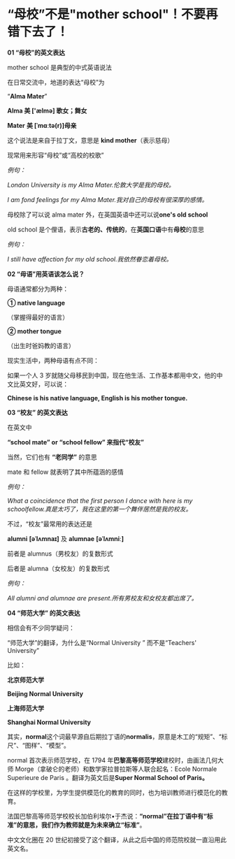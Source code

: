 # “母校”不是"mother school"！不要再错下去了！

**01 “母校”的英文表达**

mother school 是典型的中式英语说法

在日常交流中，地道的表达“母校”为

“**Alma Mater**”

**Alma 美 ['ælmə] 歌女；舞女**

**Mater** **美 [ˈmɑːtə(r)]母亲**

这个说法是来自于拉丁文，意思是 **kind mother**（表示慈母）

现常用来形容“母校”或“高校的校歌”

_例句：_

_London University is my Alma Mater.伦敦大学是我的母校。_

_I am fond feelings for my Alma Mater.我对自己的母校有很深厚的感情。_

母校除了可以说 alma mater 外，在英国英语中还可以说**one's old school**

old school 是个俚语，表示**古老的、传统的**，在**英国口语**中有**母校**的意思

_例句：_

_I still have affection for my old school.我依然眷恋着母校。_

**02 “母语”用英语该怎么说？**

母语通常都分为两种：

**① native language**

（掌握得最好的语言）

**② mother tongue**

（出生时爸妈教的语言）

现实生活中，两种母语有点不同：

如果一个人 3 岁就随父母移民到中国，现在他生活、工作基本都用中文，他的中文比英文好，可以说：

**Chinese is his native language, English is his mother tongue.**

**03 “校友” 的英文表达**

在英文中

**“school mate” or “school fellow” 来指代“校友”**

当然，它们也有 **“老同学”** 的意思

mate 和 fellow 就表明了其中所蕴涵的感情

_例句：_

_What a coincidence that the first person I dance with here is my schoolfellow.真是太巧了，我在这里的第一个舞伴居然是我的校友。_

不过，“校友”最常用的表达还是

**alumni** **[əˈlʌmnaɪ]** 及 **alumnae** **[əˈlʌmniː]**

前者是 alumnus（男校友）的复数形式

后者是 alumna（女校友）的复数形式

_例句：_

_All alumni and alumnae are present.所有男校友和女校友都出席了。_

**04 “师范大学” 的英文表达**

相信会有不少同学疑问：

“师范大学”的翻译，为什么是“Normal University ” 而不是“Teachers' University”

比如：

**北京师范大学**

**Beijing Normal University**

**上海师范大学**

**Shanghai Normal University**

其实，**normal**这个词最早源自后期拉丁语的**normalis**，原意是木工的“规矩”、“标尺”、“图样”、“模型”。

normal 首次表示师范学校，在 1794 年**巴黎高等师范学校**建校时，由画法几何大师 Morge（拿破仑的老师）和数学家拉普拉斯等人联合起名：Ecole Normale Superieure de Paris 。翻译为英文后是**Super Normal School of Paris。**

在这样的学校里，为学生提供模范化的教育的同时，也为培训教师进行模范化的教育。

法国巴黎高等师范学校校长加伯利埃尔•于杰说：**“normal”在拉丁语中有“标准”的意思，我们作为教师就是为未来确立“标准”**。

中文文化圈在 20 世纪初接受了这个翻译，从此之后中国的师范院校就一直沿用此英文名。
